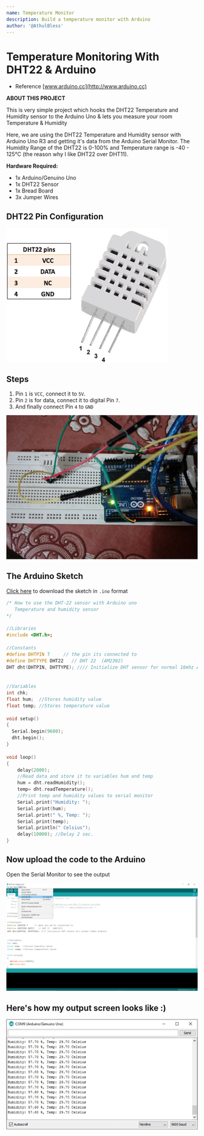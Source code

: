 ```yaml
---
name: Temperature Monitor
description: Build a temperature monitor with Arduino
author: '@AthulBless'
---
```


# Temperature Monitoring With DHT22 & Arduino

- Reference [www.arduino.cc](http://www.arduino.cc)

**ABOUT THIS PROJECT**

This is very simple project which hooks the DHT22 Temperature and Humidity sensor to the Arduino Uno & lets you measure your room Temperature & Humidity

Here, we are using the DHT22 Temperature and Humidity sensor with Arduino Uno R3 and getting it's data from the Arduino Serial Monitor. The Humidity Range of the DHT22 is 0-100% and Temperature range is -40 - 125°C (the reason why I like DHT22 over DHT11).

**Hardware Required:**

- 1x Arduino/Genuino Uno
- 1x DHT22 Sensor
- 1x Bread Board
- 3x Jumper Wires

## DHT22 Pin Configuration

![](images/DHT22-PinOut.jpg)

## Steps

1. Pin `1` is `VCC`, connect it to `5V`.
1. Pin `2` is for data, connect it to digital Pin `7`.
1. And finally connect Pin `4` to `GND`

![](images/Arduino.jpg)

## The Arduino Sketch

[Click here](https://halckemy.s3.amazonaws.com/uploads/document/file/143452/DHT-22.ino) to download the sketch in `.ino` format

```cpp
/* How to use the DHT-22 sensor with Arduino uno
   Temperature and humidity sensor
*/

//Libraries
#include <DHT.h>;

//Constants
#define DHTPIN 7     // the pin its connected to
#define DHTTYPE DHT22   // DHT 22  (AM2302)
DHT dht(DHTPIN, DHTTYPE); //// Initialize DHT sensor for normal 16mhz Arduino


//Variables
int chk;
float hum;  //Stores humidity value
float temp; //Stores temperature value

void setup()
{
  Serial.begin(9600);
  dht.begin();
}

void loop()
{
    delay(2000);
    //Read data and store it to variables hum and temp
    hum = dht.readHumidity();
    temp= dht.readTemperature();
    //Print temp and humidity values to serial monitor
    Serial.print("Humidity: ");
    Serial.print(hum);
    Serial.print(" %, Temp: ");
    Serial.print(temp);
    Serial.println(" Celsius");
    delay(10000); //Delay 2 sec.
}
```

## Now upload the code to the Arduino

Open the Serial Monitor to see the output

![](images/serial_monitor.png)

## Here's how my output screen looks like :)

![](images/DHT-22_Output.jpg)
